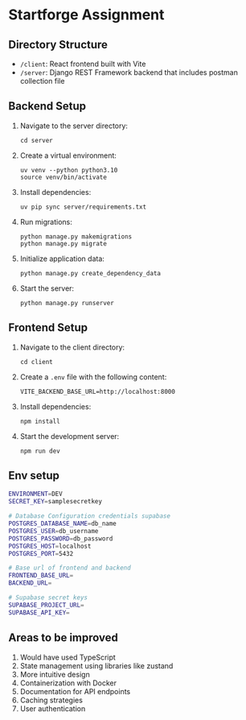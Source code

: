# Startforge Assignment

## Directory Structure

- `/client`: React frontend built with Vite
- `/server`: Django REST Framework backend that includes postman collection file

## Backend Setup

1. Navigate to the server directory:
   ```
   cd server
   ```

2. Create a virtual environment:
   ```
   uv venv --python python3.10
   source venv/bin/activate
   ```

3. Install dependencies:
   ```
   uv pip sync server/requirements.txt
   ```

4. Run migrations:
   ```
   python manage.py makemigrations
   python manage.py migrate
   ```

5. Initialize application data:
   ```
   python manage.py create_dependency_data
   ```

6. Start the server:
   ```
   python manage.py runserver
   ```

## Frontend Setup

1. Navigate to the client directory:
   ```
   cd client
   ```

2. Create a `.env` file with the following content:
   ```
   VITE_BACKEND_BASE_URL=http://localhost:8000
   ```

3. Install dependencies:
   ```
   npm install
   ```

4. Start the development server:
   ```
   npm run dev
   ```

## Env setup
```bash
ENVIRONMENT=DEV
SECRET_KEY=samplesecretkey

# Database Configuration credentials supabase
POSTGRES_DATABASE_NAME=db_name
POSTGRES_USER=db_username
POSTGRES_PASSWORD=db_password
POSTGRES_HOST=localhost
POSTGRES_PORT=5432

# Base url of frontend and backend
FRONTEND_BASE_URL=
BACKEND_URL=

# Supabase secret keys
SUPABASE_PROJECT_URL=
SUPABASE_API_KEY=
```

## Areas to be improved
1. Would have used TypeScript
2. State management using libraries like zustand
3. More intuitive design
4. Containerization with Docker
5. Documentation for API endpoints
6. Caching strategies
7. User authentication

